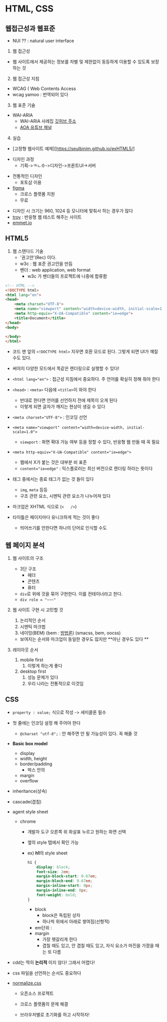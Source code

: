 # HTML, CSS

## 웹접근성과 웹표준

* NUI ?? : natural user interface 

1. 웹 접근성
- 웹 사이트에서 제공하는 정보를 차별 및 제한없이 동등하게 이용할 수 있도록 보장하는 것
2. 웹 접근성 지침
- WCAG ( Web Contents Access
- wcag yamoo : 번역되어 있다
3. 웹 표준 기술
- WAI-ARIA
	- WAI-ARIA 사례집 [깃허브 주소](github.com/niawa)
	- [AOA 유튜브 채널](bit.ly/AOA11Y)
4. 실습 
- [고정형 웹사이트 예제][https://seulbinim.github.io/exHTML5/]

* 디자인 과정
	- 기획->ㅋㄴ수->디자인->프론트UI->서버
- 전통적인 디자인
	- 포토샵 이용
- [figma](figma.com)
	- 크로스 플랫폼 지원
	- 무료

* 디자인 시 크기는 960, 1024 등 모니터에 맟춰서 하는 경우가 많다
* [troy](http://troy.labs.daum.net/) : 반응형 웹 테스트 해주는 사이트
* [emmet.io](https://emmet.io/)


## HTML5

1. 웹 스탠다드 기술
	- '권고안'(Rec)  이다.
	- w3c : 웹 표준 권고안을 만듬
	- 벤더 : web application, web format
		- w3c 가 벤더들의 프로젝트에 나중에 합류함
```html
<!-- HTML -->
<!DOCTYPE html>			
<html lang="en">
<head>
    <meta charset="UTF-8">
    <meta name="viewport" content="width=device-width, initial-scale=1.0">
    <meta http-equiv="X-UA-Compatible" content="ie=edge">
    <title>Document</title>
</head>
<body>
    
</body>
</html>
```

* 코드 맨 앞의 `<!DOCTYPE html>` 지우면 호환 모드로 된다. 그렇게 되면 UI가 꺠질 수도 있다.
* 써야지 다양한 모드에서 똑같은 렌더링으로 실행할 수 있다!
* `<html lang="en">`  : 접근성 지침에서 중요하다. 주 언어를 확실히 정해 줘야 한다
* `<head>`  : `<meta>` 다음에 `<title>`이 와야 한다
  * 반대로 한다면 언어를 선언하지 전에 제목이 오게 된다
  * 이렇게 되면 글자가 깨지는 현상이 생길 수 있다
* `<meta charset="UTF-8">` : 인코딩 선언
* `<meta name="viewport" content="width=device-width, initial-scale=1.0">`
  * `viewport` :  화면 확대 가능 여부 등을 정할 수 있다, 반응형 웹 만들 때 꼭 필요
* `<meta http-equiv="X-UA-Compatible" content="ie=edge">`
  * 웹에서 X가 붙는 것은 대부분 비 표준
  * `content="ie=edge"` : 익스플로러는 최신 버전으로 렌더링 하라는 뜻이다



* 태그 중에서는 종료 태그가 없는 것 들이 있다
  * `img`, `meta` 등등
  * 구조 관련 요소, 시멘틱 관련 요소가 나누어져 있다
* 마크업은 XHTML 식으로 (`<   />`)
* 타이틀은 페이지마다 유니크하게 적는 것이 좋다
  * 띄어쓰기를 안한다면 하나의 단어로 인식할 수도



## 웹 페이지 분석

1. 웹 사이트의 구조

   - 3단 구조
     - 헤더
     - 콘텐츠
     - 퓨터
   - `div`로 위에 것을 묶어 구현한다. 이를 컨테이너라고 한다.
   - `div role = "~~~"`

2. 웹 사이트 구현 시 고민할 것

   1. 논리적인 순서
   2. 시맨틱 마크법
   3. 네이밍(BEM) (bem : [방법론](https://wit.nts-corp.com/2015/04/16/3538)) (smacss, bem, oocss)

   - 보여지는 순서와 마크업이 동일한 경우도 많지만 **아닌 경우도 있다 ** 

3. 레이아웃 순서

   1. mobile first
      1. 이렇게 하는게 좋다
   2. desktop first
      1. 성능 문제가 있다
      2. 우리 나라는 전통적으로 이것임

## CSS

- `property : value;` 식으로 작성 -> 세미콜론 필수
- 첫 줄에는 인코딩 설정 해 주어야 한다
  - `@charset "utf-8";` : 안 해주면 안 될 가능성이 있다. 꼭 해줄 것
- **Basic box model**
  - display
  - width, height
  - border/padding
    - 박스 안의 
  - margin
  - overflow
- inheritance(상속)
- cascade(겹침)



- agent style sheet

  - chrome

    - 개발자 도구 오른쪽 위 화살표 누르고 원하는 화면 선택

    - 옆의 style 탭에서 확인 가능

    - ex) **h1**의 style sheet

      ```css
      h1 {
          display: block;
          font-size: 2em;
          margin-block-start: 0.67em;
          margin-block-end: 0.67em;
          margin-inline-start: 0px;
          margin-inline-end: 0px;
          font-weight: bold;
      }
      ```

      - block
        - block은 독립된 상자
        - 하나씩 위에서 아래로 쌓여짐(선형적)
      - em단위 :
      - margin
        - 가장 헷갈리게 한다
        - 겹칠 때도 있고, 안 겹칠 때도 있고, 자식 요소가 마진을 가졌을 때는 또 다름

    

- cdd는 딱히 **논리적** 이지 않다! 그래서 어렵다!

- css 파일을 선언하는 순서도 중요하다

- [normalize.css](https://necolas.github.io/normalize.css/)

  - 오픈소스 프로젝트

  - 크로스 플랫폼의 문제 해결

  - 브라우저별로 초기화를 하고 시작하자!

    
